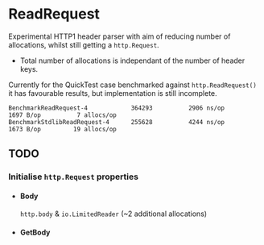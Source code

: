 # ReadRequest

Experimental HTTP1 header parser with aim of reducing number of allocations, whilst still getting a `http.Request`.

* Total number of allocations is independant of the number of header keys.

Currently for the QuickTest case benchmarked against `http.ReadRequest()` it has favourable results, but implementation is still incomplete.

```
BenchmarkReadRequest-4         	  364293	      2906 ns/op	    1697 B/op	       7 allocs/op
BenchmarkStdlibReadRequest-4   	  255628	      4244 ns/op	    1673 B/op	      19 allocs/op
```

## TODO

### Initialise `http.Request` properties
 - #### Body
	`http.body` & `io.LimitedReader` (~2 additional allocations)
 - #### GetBody

